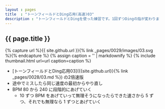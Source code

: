 ```yaml
---
layout : pages
title  : "トーンフィールドとDing応用(高速)03"
description : "トーンフィールドとDingを使った練習です。1回ずつDingの指が変わります。8分でもきれいに鳴らせるようにしましょう。"
---
```


## {{ page.title }}

{% capture url %}{{ site.github.url }}{% link _pages/0029/images/03.svg %}{% endcapture %}
{% assign caption = '' | markdownify %}
{% include thumbnail.html url=url caption=caption %}

* [トーンフィールドとDing応用03]({{site.github.url}}{% link _pages/0028/03.md %}) の2倍速版
* 途中でミスしたら同じ速度の最初からやり直し
* BPM 80 から 240 に段階的にあげていく
  * 10 ずつ BPM をあげていって無理そうになったらできた速さから 5 ずつ、それでも無理なら 1 ずつとあげていく
